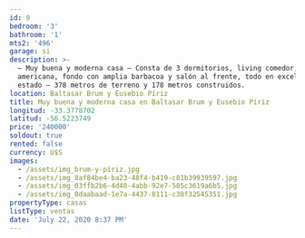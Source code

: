 ```yaml
---
id: 9
bedroom: '3'
bathroom: '1'
mts2: '496'
garage: si
description: >-
  – Muy buena y moderna casa – Consta de 3 dormitorios, living comedor, cocina
  americana, fondo con amplia barbacoa y salón al frente, todo en excelente
  estado – 378 metros de terreno y 178 metros construidos.
location: Baltasar Brum y Eusebio Píriz
title: Muy buena y moderna casa en Baltasar Brum y Eusebio Píriz
longitud: -33.3778702
latitud: -56.5223749
price: '240000'
soldout: true
rented: false
currency: U$S
images:
  - /assets/img_brum-y-píriz.jpg
  - /assets/img_8af84be4-ba23-48f4-b419-c81b39939597.jpg
  - /assets/img_03ffb2b6-4d40-4abb-92e7-585c3619a6b5.jpg
  - /assets/img_0daabaad-1e7a-4437-8111-c38f32545351.jpg
propertyType: casas
listType: ventas
date: 'July 22, 2020 8:37 PM'
---
```


